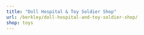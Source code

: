 ```yaml
---
title: "Doll Hospital & Toy Soldier Shop"
url: /berkley/doll-hospital-and-toy-soldier-shop/
shop: toys
---
```

